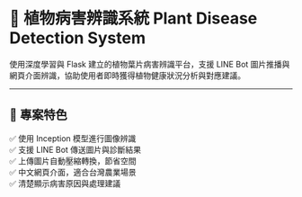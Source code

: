 # 🌿 植物病害辨識系統 Plant Disease Detection System

使用深度學習與 Flask 建立的植物葉片病害辨識平台，支援 LINE Bot 圖片推播與網頁介面辨識，協助使用者即時獲得植物健康狀況分析與對應建議。

---

## 📌 專案特色

✅ 使用 Inception 模型進行圖像辨識  
✅ 支援 LINE Bot 傳送圖片與診斷結果  
✅ 上傳圖片自動壓縮轉換，節省空間  
✅ 中文網頁介面，適合台灣農業場景  
✅ 清楚顯示病害原因與處理建議  
